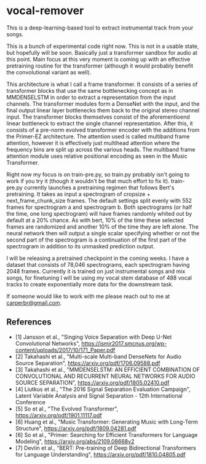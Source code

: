 # vocal-remover

This is a deep-learning-based tool to extract instrumental track from your songs.

This is a bunch of experimental code right now. This is not in a usable state, but hopefully will be soon. Basically just a transformer sandbox for audio at this point. Main focus at this very moment is coming up with an effective pretraining routine for the transformer (although it would probably benefit the convolutional variant as well).

This architecture is what I call a frame transformer. It consists of a series of transformer blocks that use the same bottlenecking concept as in MMDENSELSTM in order to extract a representation from the input channels. The transformer modules form a DenseNet with the input, and the final output linear layer bottlenecks them back to the original stereo channel input. The transformer blocks themselves consist of the aforementioend linear bottleneck to extract the single channel representation. After this, it consists of a pre-norm evolved transformer encoder with the additions from the Primer-EZ architecture. The attention used is called multiband frame attention, however it is effectively just multihead attention where the frequency bins are split up across the various heads. The multiband frame attention module uses relative positional encoding as seen in the Music Transformer.

Right now my focus is on train-pre.py, so train.py probably isn't going to work if you try it (though it wouldn't be that much effort to fix it). train-pre.py currently launches a pretraining regimen that follows Bert's pretraining. It takes as input a spectrogram of cropsize + next_frame_chunk_size frames. The default settings split evenly with 552 frames for spectrogram a and spectrogram b. Both spectrograms (or half the time, one long spectrogram) will have frames randomly whited out by default at a 20% chance. As with bert, 10% of the time these selected frames are randomized and another 10% of the time they are left alone. The neural network then will output a single scalar specifying whether or not the second part of the spectrogram is a continuation of the first part of the spectrogram in addition to its unmasked prediction output.

I will be releasing a pretrained checkpoint in the coming weeks. I have a dataset that consists of 78,046 spectrograms, each spectrogram having 2048 frames. Currently it is trained on just instrumental songs and mix songs, for finetuning I will be using my vocal stem database of 488 vocal tracks to create exponentially more data for the downstream task.

If someone would like to work with me please reach out to me at carperbr@gmail.com.

## References
- [1] Jansson et al., "Singing Voice Separation with Deep U-Net Convolutional Networks", https://ismir2017.smcnus.org/wp-content/uploads/2017/10/171_Paper.pdf
- [2] Takahashi et al., "Multi-scale Multi-band DenseNets for Audio Source Separation", https://arxiv.org/pdf/1706.09588.pdf
- [3] Takahashi et al., "MMDENSELSTM: AN EFFICIENT COMBINATION OF CONVOLUTIONAL AND RECURRENT NEURAL NETWORKS FOR AUDIO SOURCE SEPARATION", https://arxiv.org/pdf/1805.02410.pdf
- [4] Liutkus et al., "The 2016 Signal Separation Evaluation Campaign", Latent Variable Analysis and Signal Separation - 12th International Conference
- [5] So et al., "The Evolved Transformer", https://arxiv.org/pdf/1901.11117.pdf
- [6] Huang et al., "Music Transformer: Generating Music with Long-Term Structure", https://arxiv.org/pdf/1809.04281.pdf
- [6] So et al., "Primer: Searching for Efficient Transformers for Language Modeling", https://arxiv.org/abs/2109.08668v2
- [7] Devlin et al., "BERT: Pre-training of Deep Bidirectional Transformers for Language Understanding", https://arxiv.org/pdf/1810.04805.pdf